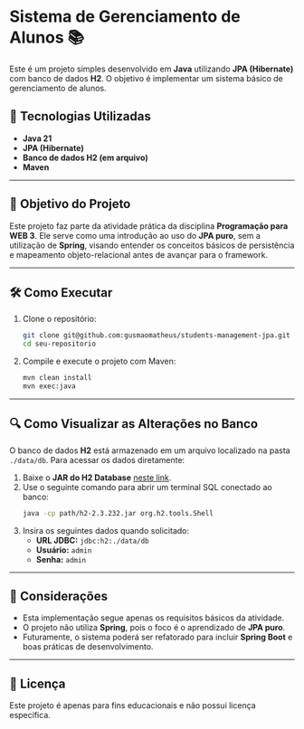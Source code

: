 # Sistema de Gerenciamento de Alunos 📚

Este é um projeto simples desenvolvido em **Java** utilizando **JPA (Hibernate)** com banco de dados **H2**. O objetivo é implementar um sistema básico de gerenciamento de alunos.

## 🚀 Tecnologias Utilizadas

- **Java 21**
- **JPA (Hibernate)**
- **Banco de dados H2 (em arquivo)**
- **Maven**

___

## 📌 Objetivo do Projeto

Este projeto faz parte da atividade prática da disciplina **Programação para WEB 3**. Ele serve como uma introdução ao uso do **JPA puro**, sem a utilização de **Spring**, visando entender os conceitos básicos de persistência e mapeamento objeto-relacional antes de avançar para o framework.

___

## 🛠️ Como Executar

1. Clone o repositório:
   ```sh
   git clone git@github.com:gusmaomatheus/students-management-jpa.git
   cd seu-repositorio
   ```
2. Compile e execute o projeto com Maven:
   ```sh
   mvn clean install
   mvn exec:java
   ```
   
___

## 🔍 Como Visualizar as Alterações no Banco

O banco de dados **H2** está armazenado em um arquivo localizado na pasta `./data/db`. Para acessar os dados diretamente:

1. Baixe o **JAR do H2 Database** [neste link](https://h2database.com/html/download.html).
2. Use o seguinte comando para abrir um terminal SQL conectado ao banco:
   ```sh
   java -cp path/h2-2.3.232.jar org.h2.tools.Shell
   ```
3. Insira os seguintes dados quando solicitado:
    - **URL JDBC:** `jdbc:h2:./data/db`
    - **Usuário:** `admin`
    - **Senha:** `admin`

___

## 📜 Considerações

- Esta implementação segue apenas os requisitos básicos da atividade.
- O projeto não utiliza **Spring**, pois o foco é o aprendizado de **JPA puro**.
- Futuramente, o sistema poderá ser refatorado para incluir **Spring Boot** e boas práticas de desenvolvimento.

___

## 📝 Licença

Este projeto é apenas para fins educacionais e não possui licença específica.
